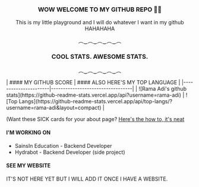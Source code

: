 <h3 align="center">WOW WELCOME TO MY GITHUB REPO 🤯🤯</h3>
<p align="center">This is my little playground and I will do whatever I want in my github HAHAHAHA</p>
<p align="center">︵‿︵‿︵‿︵‿︵</p>

<h3 align="center">COOL STATS. AWESOME STATS.</h3>
<p align="center">︵‿︵‿︵‿︵‿︵</p>
| #### MY GITHUB SCORE | #### ALSO HERE'S MY TOP LANGUAGE |
|----------------------|----------------------------------|
| ![Rama Adi's github stats](https://github-readme-stats.vercel.app/api?username=rama-adi) | ![Top Langs](https://github-readme-stats.vercel.app/api/top-langs/?username=rama-adi&layout=compact) |

(Want these SICK cards for your about page? [Here's the how to, it's neat](https://github.com/anuraghazra/github-readme-stats)


#### I'M WORKING ON
* SainsIn Education - Backend Developer
* Hydrabot - Backend Developer (side project)

#### SEE MY WEBSITE
IT'S NOT HERE YET BUT I WILL ADD IT ONCE I HAVE A WEBSITE.

<!--
**rama-adi/rama-adi** is a ✨ _special_ ✨ repository because its `README.md` (this file) appears on your GitHub profile.

Here are some ideas to get you started:

- 🔭 I’m currently working on ...
- 🌱 I’m currently learning ...
- 👯 I’m looking to collaborate on ...
- 🤔 I’m looking for help with ...
- 💬 Ask me about ...
- 📫 How to reach me: ...
- 😄 Pronouns: ...
- ⚡ Fun fact: ...
-->
